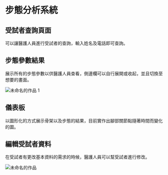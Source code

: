 # 步態分析系統


## 受試者查詢頁面
可以讓醫護人員進行受試者的查詢，輸入姓名及電話即可查詢。

## 步態參數結果
展示所有的步態參數以供醫護人員查看，側邊欄可以自行展開或收起，並且切換至想要的畫面。

![未命名的作品 1](https://github.com/user-attachments/assets/f8ae0bb5-234f-492a-ba6d-1cf81fac90c8)


## 儀表板
以圖形化的方式展示骨架以及步態的結果，目前實作出腳部關節點隨著時間而變化的圖。


## 編輯受試者資料

在受試者有更改基本資料的需求的時候，醫護人員可以幫受試者進行修改。

![未命名的作品](https://github.com/user-attachments/assets/8af4f62c-4792-4bd8-a894-5dbeb3185fac)
